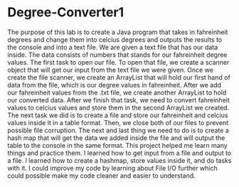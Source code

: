 # Degree-Converter1
  The purpose of this lab is to create a Java program that takes in fahreinheit degrees and change them into celcius degrees and outputs the results to the console and into a text file. We are given a text file that has our data inside. The data consists of numbers that stands for our fahreinheit degree values. 
  The first task to open our file. To open that file, we create a scanner object that will get our input from the text file we were given. Once we create the file scanner, we create an ArrayList that will hold our first hand of data from the file, which is our degree values in fahreinheit. After we add our fahreinheit values from the .txt file, we create another ArrayList to hold our converted data. After we finish that task, we need to convert fahreinheit values to celcius values and store them in the second ArrayList we created. 
  The next task we did is to create a file and store our fahreinheit and celcius values inside it in a table format. Then, we close both of our files to prevent possible file corruption. The next and last thing we need to do is to create a hash map that will get the data we added inside the file and will output the table to the console in the same format. 
  This project helped me learn many things and practice them. I learned how to get input from a file and output to a file. I learned how to create a hashmap, store values inside it, and do tasks with it. I could improve my code by learning about File I/O further which could possible make my code cleaner and easier to understand.
  
  
  
